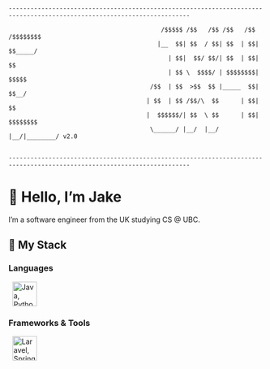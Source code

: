 
```
------------------------------------------------------------------------------------------------------------------------

                                          /$$$$$ /$$   /$$ /$$   /$$ /$$$$$$$$
                                         |__  $$| $$  / $$| $$  | $$| $$_____/
                                            | $$|  $$/ $$/| $$  | $$| $$      
                                            | $$ \  $$$$/ | $$$$$$$$| $$$$$   
                                       /$$  | $$  >$$  $$ |_____  $$| $$__/   
                                      | $$  | $$ /$$/\  $$      | $$| $$      
                                      |  $$$$$$/| $$  \ $$      | $$| $$$$$$$$
                                       \______/ |__/  |__/      |__/|________/ v2.0
 

------------------------------------------------------------------------------------------------------------------------
```
# 👋 Hello, I’m Jake

I’m a software engineer from the UK studying CS @ UBC. 

## 🧰 My Stack

### Languages
<a href="https://skillicons.dev" aria-label="Skillicons.dev">
  <img
    src="https://skillicons.dev/icons?i=java,python,cpp,c,php"
    alt="Java, Python, C++, C, PHP"
    style="height: 48px; margin: 0 8px;"
  />
</a>

### Frameworks & Tools
<a href="https://skillicons.dev" aria-label="Skillicons.dev">
  <img
    src="https://skillicons.dev/icons?i=laravel,spring,tailwind,sklearn,postgres"
    alt="Laravel, Spring, Tailwind CSS, Scikit-Learn, PostgreSQL"
    style="height: 48px; margin: 0 8px;"
  />
</a>



